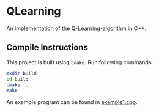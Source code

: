 # QLearning

An implementation of the Q-Learning-algorithm in C++.

## Compile Instructions
 This project is built using `cmake`. Run following commands:
 ```sh
 mkdir build
 cd build
 cmake ..
 make
 ```

 An example program can be found in [example1.cpp](https://github.com/maede97/QLearning/examples/example1.cpp).